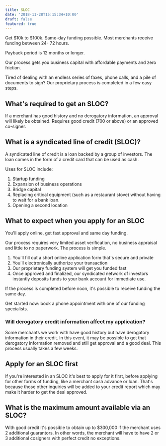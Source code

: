 ```yaml
---
title: SLOC
date: '2018-11-28T15:15:34+10:00'
draft: false
featured: true
---
```

Get $10k to $100k. Same-day funding possible. Most merchants receive funding between 24- 72 hours. 

Payback period is 12 months or longer.

Our process gets you business capital with affordable payments and zero friction. 

Tired of dealing with an endless series of faxes, phone calls, and a pile of documents to sign? Our proprietary process is completed in a few easy steps. 

## What's required to get an SLOC?

If a merchant has good history and no derogatory information, an approval will likely be obtained. Requires good credit (700 or above) or an approved co-signer.

## What is a syndicated line of credit (SLOC)?

A syndicated line of credit is a loan backed by a group of investors. The loan comes in the form of a credit card that can be used as cash.

Uses for SLOC include: 

1. Startup funding
2. Expansion of business operations
3. Bridge capital
4. Replacing critical equipment (such as a restaurant stove) without having to wait for a bank loan.
5. Opening a second location

## What to expect when you apply for an SLOC

You'll apply online, get fast approval and same day funding.

Our process requires very limited asset verification, no business appraisal and little to no paperwork. The process is simple.

1. You'll fill out a short online application form that's secure and private
2. You'll electronically authorize your transaction
3. Our proprietary funding system will get you funded fast
4. Once approved and finalized, our syndicated network of investors instantly deposits funds to your bank account for immediate use.

If the process is completed before noon, it's possible to receive funding the same day. 

Get started now: book a phone appointment with one of our funding specialists.

### Will derogatory credit information affect my application?

Some merchants we work with have good history but have derogatory information in their credit. In this event, it may be possible to get that derogatory information removed and still get approval and a good deal. This process usually takes a few weeks.

## Apply for an SLOC first

If you're interested in an SLOC it's best to apply for it first, before applying for other forms of funding, like a merchant cash advance or loan. That's because those other inquiries will be added to your credit report which may make it harder to get the deal approved.

## What is the maximum amount available via an SLOC?

With good credit it's possible to obtain up to $300,000 if the merchant uses 2 additional guarantors. In other words, the merchant will have to have 2 or 3 additional cosigners with perfect credit no exceptions.
